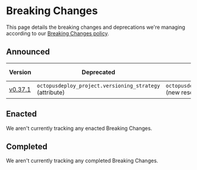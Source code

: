 # Breaking Changes
This page details the breaking changes and deprecations we're managing according to our [Breaking Changes policy](./breaking-changes-policy.md).

## Announced

| Version | Deprecated                                              | Replacement | Migration Guide | Enactment | Completion |
| - |---------------------------------------------------------| - | - | - | - |
| [v0.37.1](https://github.com/OctopusDeployLabs/terraform-provider-octopusdeploy/releases/tag/v0.37.1) | `octopusdeploy_project.versioning_strategy` (attribute) | `octopusdeploy_project_versioning_strategy` (new resource) | [Guide](./migration-guide-0.37.1.md) | 2025-06-04 | 2025-12-04 | 

## Enacted

We aren't currently tracking any enacted Breaking Changes.


## Completed

We aren't currently tracking any completed Breaking Changes.